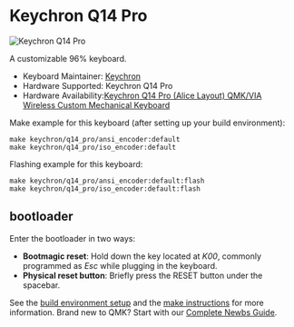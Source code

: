 # Keychron Q14 Pro

![Keychron Q14 Pro](https://i.imgur.com/pLQVa6f.jpg)

A customizable 96% keyboard.

* Keyboard Maintainer: [Keychron](https://github.com/keychron)
* Hardware Supported: Keychron Q14 Pro
* Hardware Availability:[Keychron Q14 Pro (Alice Layout) QMK/VIA Wireless Custom Mechanical Keyboard](https://www.keychron.com/products/keychron-q14-pro-alice-layout-qmk-via-wireless-custom-mechanical-keyboard)

Make example for this keyboard (after setting up your build environment):

    make keychron/q14_pro/ansi_encoder:default
    make keychron/q14_pro/iso_encoder:default

Flashing example for this keyboard:

    make keychron/q14_pro/ansi_encoder:default:flash
    make keychron/q14_pro/iso_encoder:default:flash

## bootloader

Enter the bootloader in two ways:

* **Bootmagic reset**: Hold down the key located at *K00*, commonly programmed as *Esc* while plugging in the keyboard.
* **Physical reset button**: Briefly press the RESET button under the spacebar.

See the [build environment setup](https://docs.qmk.fm/#/getting_started_build_tools) and the [make instructions](https://docs.qmk.fm/#/getting_started_make_guide) for more information. Brand new to QMK? Start with our [Complete Newbs Guide](https://docs.qmk.fm/#/newbs).
